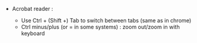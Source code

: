 * Acrobat reader : 

	- Use Ctrl + (Shift +) Tab to switch between tabs (same as in chrome) 
	- Ctrl minus/plus (or = in some systems)  : zoom out/zoom in with keyboard